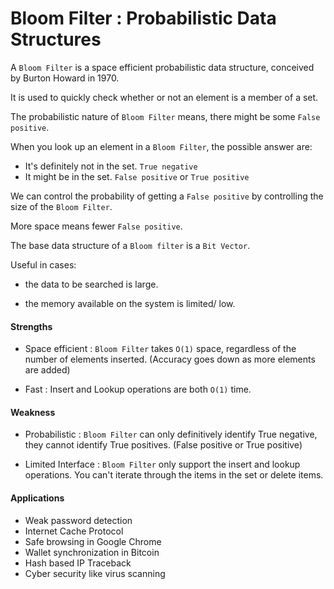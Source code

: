 # Bloom Filter : Probabilistic Data Structures

A `Bloom Filter` is a space efficient probabilistic data structure, conceived by Burton Howard in 1970.

It is used to quickly check whether or not an element is a member of a set.

The probabilistic nature of `Bloom Filter` means, there might be some `False positive`.

When you look up an element in a `Bloom Filter`, the possible answer are:

  - It's definitely not in the set. `True negative`
  - It might be in the set. `False positive` or `True positive`

We can control the probability of getting a `False positive` by controlling the size of the `Bloom Filter`.

More space means fewer `False positive`.

The base data structure of a `Bloom filter` is a `Bit Vector`.

Useful in cases:

- the data to be searched is large.

- the memory available on the system is limited/ low.

#### Strengths
  - Space efficient : `Bloom Filter` takes `O(1)` space, regardless of the number of elements inserted. (Accuracy goes down as more elements are added)

  - Fast : Insert and Lookup operations are both `O(1)` time.

#### Weakness
  - Probabilistic : `Bloom Filter` can only definitively identify True negative, they cannot identify True positives. (False positive or True positive)

  - Limited Interface : `Bloom Filter` only support the insert and lookup operations. You can't iterate through the items in the set or delete items.


#### Applications

- Weak password detection
- Internet Cache Protocol
- Safe browsing in Google Chrome
- Wallet synchronization in Bitcoin
- Hash based IP Traceback
- Cyber security like virus scanning
